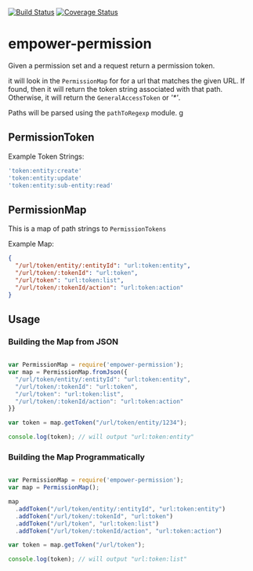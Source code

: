 [![Build Status](https://travis-ci.org/scull7/empower-permission.svg?branch=master)](https://travis-ci.org/scull7/empower-permission)
[![Coverage Status](https://coveralls.io/repos/scull7/empower-permission/badge.svg?branch=master&service=github)](https://coveralls.io/github/scull7/empower-permission?branch=master)

# empower-permission
Given a permission set and a request return a permission token.

it will look in the `PermissionMap` for for a url that matches the given URL.
If found, then it will return the token string associated with that path.
Otherwise, it will return the `GeneralAccessToken` or  _'*'_.  

Paths will be parsed using the `pathToRegexp` module.
g
## PermissionToken

Example Token Strings:
```javascript
'token:entity:create'
'token:entity:update'
'token:entity:sub-entity:read'
```

## PermissionMap

This is a map of path strings to `PermissionTokens`

Example Map:
```json
{
  "/url/token/entity/:entityId": "url:token:entity",
  "/url/token/:tokenId": "url:token",
  "/url/token": "url:token:list",
  "/url/token/:tokenId/action": "url:token:action"
}
```

## Usage

### Building the Map from JSON
```javascript

var PermissionMap = require('empower-permission');
var map = PermissionMap.fromJson({
  "/url/token/entity/:entityId": "url:token:entity",
  "/url/token/:tokenId": "url:token",
  "/url/token": "url:token:list",
  "/url/token/:tokenId/action": "url:token:action"
}}

var token = map.getToken("/url/token/entity/1234");

console.log(token); // will output "url:token:entity"

```

### Building the Map Programmatically
```javascript

var PermissionMap = require('empower-permission');
var map = PermissionMap();

map
  .addToken("/url/token/entity/:entityId", "url:token:entity")
  .addToken("/url/token/:tokenId", "url:token")
  .addToken("/url/token", "url:token:list")
  .addToken("/url/token/:tokenId/action", "url:token:action")

var token = map.getToken("/url/token");

console.log(token); // will output "url:token:list"

```

